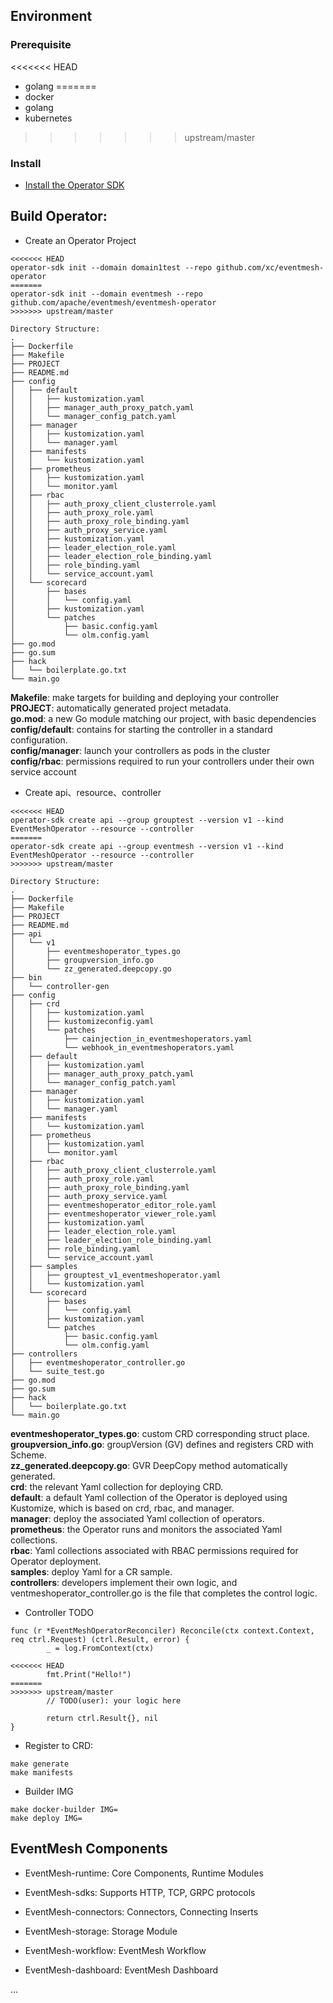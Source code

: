 ## Environment

### Prerequisite

<<<<<<< HEAD
- golang
=======
- docker
- golang
- kubernetes
>>>>>>> upstream/master

### Install

- [Install the Operator SDK](https://v1-5-x.sdk.operatorframework.io/docs/installation/)

## Build Operator:

- Create an Operator Project

```
<<<<<<< HEAD
operator-sdk init --domain domain1test --repo github.com/xc/eventmesh-operator
=======
operator-sdk init --domain eventmesh --repo github.com/apache/eventmesh/eventmesh-operator
>>>>>>> upstream/master

Directory Structure:
.
├── Dockerfile
├── Makefile
├── PROJECT
├── README.md
├── config
│   ├── default
│   │   ├── kustomization.yaml
│   │   ├── manager_auth_proxy_patch.yaml
│   │   └── manager_config_patch.yaml
│   ├── manager
│   │   ├── kustomization.yaml
│   │   └── manager.yaml
│   ├── manifests
│   │   └── kustomization.yaml
│   ├── prometheus
│   │   ├── kustomization.yaml
│   │   └── monitor.yaml
│   ├── rbac
│   │   ├── auth_proxy_client_clusterrole.yaml
│   │   ├── auth_proxy_role.yaml
│   │   ├── auth_proxy_role_binding.yaml
│   │   ├── auth_proxy_service.yaml
│   │   ├── kustomization.yaml
│   │   ├── leader_election_role.yaml
│   │   ├── leader_election_role_binding.yaml
│   │   ├── role_binding.yaml
│   │   └── service_account.yaml
│   └── scorecard
│       ├── bases
│       │   └── config.yaml
│       ├── kustomization.yaml
│       └── patches
│           ├── basic.config.yaml
│           └── olm.config.yaml
├── go.mod
├── go.sum
├── hack
│   └── boilerplate.go.txt
└── main.go
```
**Makefile**:  make targets for building and deploying your controller       
**PROJECT**: automatically generated project metadata.     
**go.mod**: a new Go module matching our project, with basic dependencies    
**config/default**: contains for starting the controller in a standard configuration.     
**config/manager**: launch your controllers as pods in the cluster       
**config/rbac**: permissions required to run your controllers under their own service account   

- Create api、resource、controller

```
<<<<<<< HEAD
operator-sdk create api --group grouptest --version v1 --kind EventMeshOperator --resource --controller 
=======
operator-sdk create api --group eventmesh --version v1 --kind EventMeshOperator --resource --controller 
>>>>>>> upstream/master

Directory Structure:
.
├── Dockerfile
├── Makefile
├── PROJECT
├── README.md
├── api
│   └── v1
│       ├── eventmeshoperator_types.go
│       ├── groupversion_info.go
│       └── zz_generated.deepcopy.go
├── bin
│   └── controller-gen
├── config
│   ├── crd
│   │   ├── kustomization.yaml
│   │   ├── kustomizeconfig.yaml
│   │   └── patches
│   │       ├── cainjection_in_eventmeshoperators.yaml
│   │       └── webhook_in_eventmeshoperators.yaml
│   ├── default
│   │   ├── kustomization.yaml
│   │   ├── manager_auth_proxy_patch.yaml
│   │   └── manager_config_patch.yaml
│   ├── manager
│   │   ├── kustomization.yaml
│   │   └── manager.yaml
│   ├── manifests
│   │   └── kustomization.yaml
│   ├── prometheus
│   │   ├── kustomization.yaml
│   │   └── monitor.yaml
│   ├── rbac
│   │   ├── auth_proxy_client_clusterrole.yaml
│   │   ├── auth_proxy_role.yaml
│   │   ├── auth_proxy_role_binding.yaml
│   │   ├── auth_proxy_service.yaml
│   │   ├── eventmeshoperator_editor_role.yaml
│   │   ├── eventmeshoperator_viewer_role.yaml
│   │   ├── kustomization.yaml
│   │   ├── leader_election_role.yaml
│   │   ├── leader_election_role_binding.yaml
│   │   ├── role_binding.yaml
│   │   └── service_account.yaml
│   ├── samples
│   │   ├── grouptest_v1_eventmeshoperator.yaml
│   │   └── kustomization.yaml
│   └── scorecard
│       ├── bases
│       │   └── config.yaml
│       ├── kustomization.yaml
│       └── patches
│           ├── basic.config.yaml
│           └── olm.config.yaml
├── controllers
│   ├── eventmeshoperator_controller.go
│   └── suite_test.go
├── go.mod
├── go.sum
├── hack
│   └── boilerplate.go.txt
└── main.go
``` 
**eventmeshoperator_types.go**: custom CRD corresponding struct place.  
**groupversion_info.go**: groupVersion (GV) defines and registers CRD with Scheme.  
**zz_generated.deepcopy.go**: GVR DeepCopy method automatically generated.  
**crd**: the relevant Yaml collection for deploying CRD.  
**default**: a default Yaml collection of the Operator is deployed using Kustomize, which is based on crd, rbac, and manager.  
**manager**: deploy the associated Yaml collection of operators.  
**prometheus**: the Operator runs and monitors the associated Yaml collections.  
**rbac**: Yaml collections associated with RBAC permissions required for Operator deployment.  
**samples**: deploy Yaml for a CR sample.   
**controllers**: developers implement their own logic, and ventmeshoperator_controller.go is the file that completes the control logic.

- Controller TODO
```
func (r *EventMeshOperatorReconciler) Reconcile(ctx context.Context, req ctrl.Request) (ctrl.Result, error) {
        _ = log.FromContext(ctx)

<<<<<<< HEAD
        fmt.Print("Hello!")
=======
>>>>>>> upstream/master
        // TODO(user): your logic here

        return ctrl.Result{}, nil
}
```

- Register to CRD:
```
make generate
make manifests
```

- Builder IMG
```
make docker-builder IMG=
make deploy IMG=
```

## EventMesh Components

- EventMesh-runtime: Core Components, Runtime Modules
  
- EventMesh-sdks: Supports HTTP, TCP, GRPC protocols
  
- EventMesh-connectors: Connectors, Connecting Inserts
  
- EventMesh-storage: Storage Module

- EventMesh-workflow: EventMesh Workflow

- EventMesh-dashboard: EventMesh Dashboard

...